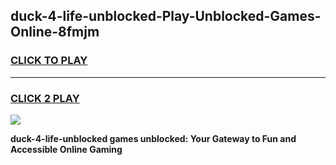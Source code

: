 
## duck-4-life-unblocked-Play-Unblocked-Games-Online-8fmjm
<h3>
<a href="https://premium76.site?title=duck-4-life-unblocked&ref=25A">CLICK TO PLAY</a></h3>
<hr>

<h3>
<a href="https://premium76.site?title=duck-4-life-unblocked&ref=25A">CLICK 2 PLAY</a>
  
</h3>

<a href="https://premium76.site?title=duck-4-life-unblocked&ref=25A"><img src="https://clearcache.store/games.png"></a>


**duck-4-life-unblocked games unblocked: Your Gateway to Fun and Accessible Online Gaming**
